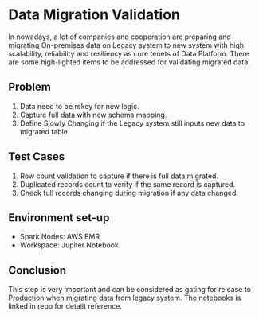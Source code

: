 # Data Migration Validation

In nowadays, a lot of companies and cooperation are preparing and migrating On-premises data on Legacy system to new system with high scalability, reliability and resiliency as core tenets of Data Platform.
There are some high-lighted items to be addressed for validating migrated data.

## Problem
1. Data need to be rekey for new logic.
2. Capture full data with new schema mapping.
3. Define Slowly Changing if the Legacy system still inputs new data to migrated table.

## Test Cases
1. Row count validation to capture if there is full data migrated.
2. Duplicated records count to verify if the same record is captured.
3. Check full records changing during migration if any data changed.


## Environment set-up
- Spark Nodes: AWS EMR
- Workspace: Jupiter Notebook

## Conclusion
This step is very important and can be considered as gating for release to Production when migrating data from legacy system.
The notebooks is linked in repo for detailt reference.
